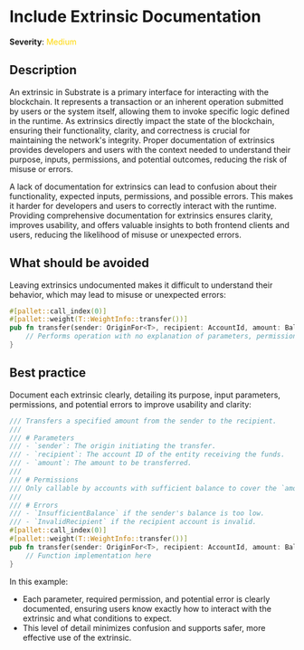 # Include Extrinsic Documentation

**Severity**: <span style="color:gold;">Medium</span>

## Description

An extrinsic in Substrate is a primary interface for interacting with the blockchain. It represents a transaction or an inherent operation submitted by users or the system itself, allowing them to invoke specific logic defined in the runtime. As extrinsics directly impact the state of the blockchain, ensuring their functionality, clarity, and correctness is crucial for maintaining the network's integrity. Proper documentation of extrinsics provides developers and users with the context needed to understand their purpose, inputs, permissions, and potential outcomes, reducing the risk of misuse or errors.

A lack of documentation for extrinsics can lead to confusion about their functionality, expected inputs, permissions, and possible errors. This makes it harder for developers and users to correctly interact with the runtime. Providing comprehensive documentation for extrinsics ensures clarity, improves usability, and offers valuable insights to both frontend clients and users, reducing the likelihood of misuse or unexpected errors.

## What should be avoided

Leaving extrinsics undocumented makes it difficult to understand their behavior, which may lead to misuse or unexpected
errors:

```rust
#[pallet::call_index(0)]
#[pallet::weight(T::WeightInfo::transfer())]
pub fn transfer(sender: OriginFor<T>, recipient: AccountId, amount: BalanceOf<T>) {
    // Performs operation with no explanation of parameters, permissions, or errors
}
```

## Best practice

Document each extrinsic clearly, detailing its purpose, input parameters, permissions, and potential errors to improve
usability and clarity:

```rust
/// Transfers a specified amount from the sender to the recipient.
///
/// # Parameters
/// - `sender`: The origin initiating the transfer.
/// - `recipient`: The account ID of the entity receiving the funds.
/// - `amount`: The amount to be transferred.
///
/// # Permissions
/// Only callable by accounts with sufficient balance to cover the `amount`.
///
/// # Errors
/// - `InsufficientBalance` if the sender's balance is too low.
/// - `InvalidRecipient` if the recipient account is invalid.
#[pallet::call_index(0)]
#[pallet::weight(T::WeightInfo::transfer())]
pub fn transfer(sender: OriginFor<T>, recipient: AccountId, amount: BalanceOf<T>) -> DispatchResult {
    // Function implementation here
}
```

In this example:

- Each parameter, required permission, and potential error is clearly documented, ensuring users know exactly how to interact with the extrinsic and what conditions to expect.
- This level of detail minimizes confusion and supports safer, more effective use of the extrinsic.
